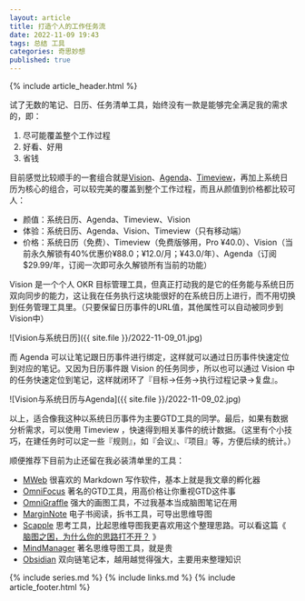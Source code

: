 ```yaml
---
layout: article
title: 打造个人的工作任务流
date: 2022-11-09 19:43
tags: 总结 工具
categories: 奇思妙想
published: true
---
```


{% include article_header.html %}

试了无数的笔记、日历、任务清单工具，始终没有一款是能够完全满足我的需求的，即：

1. 尽可能覆盖整个工作过程
2. 好看、好用
3. 省钱

目前感觉比较顺手的一套组合就是[Vision](https://okr.vision/zh/)、[Agenda](https://apps.apple.com/cn/app/agenda/id1287445660?mt=12)、[Timeview](https://apps.apple.com/cn/app/timeview-calendar-statistics/id1439197028)，再加上系统日历为核心的组合，可以较完美的覆盖到整个工作过程，而且从颜值到价格都比较可人：

- 颜值：系统日历、Agenda、Timeview、Vision
- 体验：系统日历、Agenda、Vision、Timeview（只有移动端）
- 价格：系统日历（免费）、Timeview（免费版够用，Pro ¥40.0）、Vision（当前永久解锁有40%优惠价¥88.0；¥12.0/月；¥43.0/年）、Agenda（订阅 $29.99/年，订阅一次即可永久解锁所有当前的功能）

Vision 是一个个人 OKR 目标管理工具，但真正打动我的是它的任务能与系统日历双向同步的能力，这让我在任务执行这块能很好的在系统日历上进行，而不用切换到任务管理工具里。（只要保留日历事件的URL值，其他属性可以自动被同步到Vision中）

![Vision与系统日历]({{ site.file }}/2022-11-09_01.jpg)

而 Agenda 可以让笔记跟日历事件进行绑定，这样就可以通过日历事件快速定位到对应的笔记。又因为日历事件跟 Vision 的任务同步，所以也可以通过 Vision 中的任务快速定位到笔记，这样就闭环了『目标->任务->执行过程记录->复盘』。

![Vision与系统日历与Agenda]({{ site.file }}/2022-11-09_02.jpg)

以上，适合像我这种以系统日历事件为主要GTD工具的同学。最后，如果有数据分析需求，可以使用 Timeview ，快速得到相关事件的统计数据。（这里有个小技巧，在建任务时可以定一些『规则』，如『会议』、『项目』等，方便后续的统计。）

顺便推荐下目前为止还留在我必装清单里的工具：

- [MWeb](https://zh.mweb.im/) 很喜欢的 Markdown 写作软件，基本上就是我文章的孵化器
- [OmniFocus](https://www.omnigroup.com/omnifocus/) 著名的GTD工具，用高价格让你重视GTD这件事
- [OmniGraffle](https://www.omnigroup.com/omnigraffle) 强大的画图工具，不过我基本当成脑图笔记在用
- [MarginNote](https://www.marginnote.com/) 电子书阅读，拆书工具，可导出思维导图
- [Scapple](https://www.literatureandlatte.com/scapple/overview) 思考工具，比起思维导图我更喜欢用这个整理思路。可以看这篇《 [脑图之困，为什么你的思路打不开？](https://www.woshipm.com/pd/270668.html) 》
- [MindManager](https://www.mindmanager.com/cn/) 著名思维导图工具，就是贵
- [Obsidian](https://obsidian.md/) 双向链笔记本，越用越觉得强大，主要用来整理知识

{% include series.md %}
{% include links.md %}
{% include article_footer.html %}
